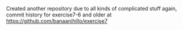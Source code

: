 Created another repository due to all kinds of complicated stuff again,
commit history for exercise7-6 and older at https://github.com/banaanihillo/exercise7

